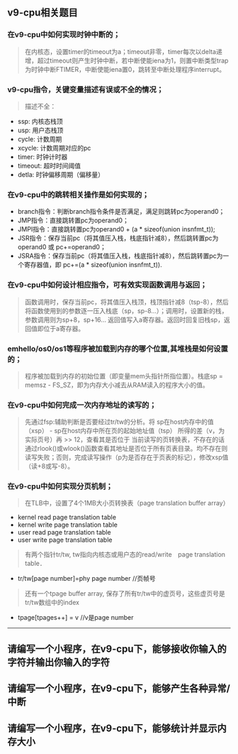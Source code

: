 ## v9-cpu相关题目


### 在v9-cpu中如何实现时钟中断的；
>在内核态，设置timer的timeout为a；timeout非零，timer每次以delta递增，超过timeout则产生时钟中断，若中断使能iena为1，则置中断类型trap为时钟中断FTIMER，中断使能iena置0，跳转至中断处理程序interrupt。

### v9-cpu指令，关键变量描述有误或不全的情况；
>描述不全：
 - ssp: 内核态栈顶
 - usp: 用户态栈顶
 - cycle: 计数周期
 - xcycle: 计数周期对应的pc
 - timer: 时钟计时器
 - timeout: 超时时间阈值
 - detla: 时钟偏移周期（偏移量）

### 在v9-cpu中的跳转相关操作是如何实现的；
>
 - branch指令：判断branch指令条件是否满足，满足则跳转pc为operand0；
 - JMP指令：直接跳转置pc为operand0；
 - JMPI指令：直接跳转置pc为operand0 + (a * sizeof(union insnfmt_t));
 - JSR指令：保存当前pc（将其值压入栈，栈底指针减8），然后跳转置pc为operand0 或 pc+=operand0；
 - JSRA指令：保存当前pc（将其值压入栈，栈底指针减8），然后跳转置pc为一个寄存器值，即 pc+=(a * sizeof(union insnfmt_t)).

### 在v9-cpu中如何设计相应指令，可有效实现函数调用与返回；
>函数调用时，保存当前pc，将其值压入栈顶，栈顶指针减8（tsp-8），然后将函数使用到的参数逐一压入栈底（sp，sp-8...）；调用时，设置新的栈，参数调用则为sp+8，sp+16... 返回值写入a寄存器。返回时回复旧栈sp，返回值即位于a寄存器。

### emhello/os0/os1等程序被加载到内存的哪个位置,其堆栈是如何设置的；
>程序被加载到内存的初始位置（即变量mem头指针所指位置）。栈底sp = memsz - FS_SZ，即为内存大小减去从RAM读入的程序大小的值。

### 在v9-cpu中如何完成一次内存地址的读写的；
>先通过fsp:辅助判断是否要经过tr/tw的分析。将 sp在host内存中的值（xsp） - sp在host内存中所在页的起始地址值（tsp） 所得的差（v，为实际页号）再 >> 12，查看其是否位于 当前读写的页转换表，不存在的话通过rlook()或wlook()函数查看其地址是否位于所有页表目录。均不存在则读写失败；否则，完成读写操作（p为是否存在于页表的标记），修改xsp值（读+8或写-8）。

### 在v9-cpu中如何实现分页机制；
>在TLB中，设置了4个1MB大小页转换表（page translation buffer array）
 - kernel read page translation table
 - kernel write page translation table
 - user read page translation table
 - user write page translation table
>有两个指针tr/tw, tw指向内核态或用户态的read/write　page translation table．
 - tr/tw[page number]=phy page number //页帧号
>还有一个tpage buffer array, 保存了所有tr/tw中的虚页号，这些虚页号是tr/tw数组中的index
 - tpage[tpages++] = v //v是page number

--------------------------------------------------------------------

## 请编写一个小程序，在v9-cpu下，能够接收你输入的字符并输出你输入的字符






## 请编写一个小程序，在v9-cpu下，能够产生各种异常/中断






## 请编写一个小程序，在v9-cpu下，能够统计并显示内存大小





